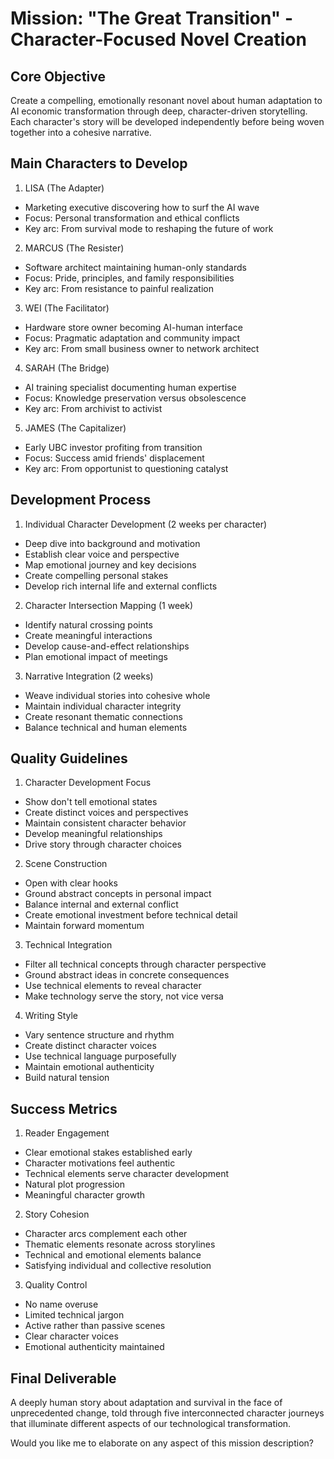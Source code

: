 # Mission: "The Great Transition" - Character-Focused Novel Creation

## Core Objective
Create a compelling, emotionally resonant novel about human adaptation to AI economic transformation through deep, character-driven storytelling. Each character's story will be developed independently before being woven together into a cohesive narrative.

## Main Characters to Develop

1. LISA (The Adapter)
- Marketing executive discovering how to surf the AI wave
- Focus: Personal transformation and ethical conflicts
- Key arc: From survival mode to reshaping the future of work

2. MARCUS (The Resister)
- Software architect maintaining human-only standards
- Focus: Pride, principles, and family responsibilities
- Key arc: From resistance to painful realization

3. WEI (The Facilitator)
- Hardware store owner becoming AI-human interface
- Focus: Pragmatic adaptation and community impact
- Key arc: From small business owner to network architect

4. SARAH (The Bridge)
- AI training specialist documenting human expertise
- Focus: Knowledge preservation versus obsolescence
- Key arc: From archivist to activist

5. JAMES (The Capitalizer)
- Early UBC investor profiting from transition
- Focus: Success amid friends' displacement
- Key arc: From opportunist to questioning catalyst

## Development Process

1. Individual Character Development (2 weeks per character)
- Deep dive into background and motivation
- Establish clear voice and perspective
- Map emotional journey and key decisions
- Create compelling personal stakes
- Develop rich internal life and external conflicts

2. Character Intersection Mapping (1 week)
- Identify natural crossing points
- Create meaningful interactions
- Develop cause-and-effect relationships
- Plan emotional impact of meetings

3. Narrative Integration (2 weeks)
- Weave individual stories into cohesive whole
- Maintain individual character integrity
- Create resonant thematic connections
- Balance technical and human elements

## Quality Guidelines

1. Character Development Focus
- Show don't tell emotional states
- Create distinct voices and perspectives
- Maintain consistent character behavior
- Develop meaningful relationships
- Drive story through character choices

2. Scene Construction
- Open with clear hooks
- Ground abstract concepts in personal impact
- Balance internal and external conflict
- Create emotional investment before technical detail
- Maintain forward momentum

3. Technical Integration
- Filter all technical concepts through character perspective
- Ground abstract ideas in concrete consequences
- Use technical elements to reveal character
- Make technology serve the story, not vice versa

4. Writing Style
- Vary sentence structure and rhythm
- Create distinct character voices
- Use technical language purposefully
- Maintain emotional authenticity
- Build natural tension

## Success Metrics

1. Reader Engagement
- Clear emotional stakes established early
- Character motivations feel authentic
- Technical elements serve character development
- Natural plot progression
- Meaningful character growth

2. Story Cohesion
- Character arcs complement each other
- Thematic elements resonate across storylines
- Technical and emotional elements balance
- Satisfying individual and collective resolution

3. Quality Control
- No name overuse
- Limited technical jargon
- Active rather than passive scenes
- Clear character voices
- Emotional authenticity maintained

## Final Deliverable
A deeply human story about adaptation and survival in the face of unprecedented change, told through five interconnected character journeys that illuminate different aspects of our technological transformation.

Would you like me to elaborate on any aspect of this mission description?
